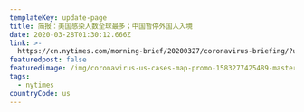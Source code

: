 ```yaml
---
templateKey: update-page
title: 简报：美国感染人数全球最多；中国暂停外国人入境
date: 2020-03-28T01:30:12.666Z
link: >-
  https://cn.nytimes.com/morning-brief/20200327/coronavirus-briefing/?utm_source=top10-in-article&utm_medium=articlepage&utm_campaign=web
featuredpost: false
featuredimage: /img/coronavirus-us-cases-map-promo-1583277425489-master1050-v142.png
tags:
  - nytimes
countryCode: us
---
```

